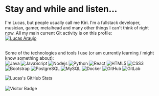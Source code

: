 <h1>Stay and while and listen...</h1>

I'm Lucas, but people usually call me Kiri.  I'm a fullstack developer, musician, gamer, metalhead and many other things I can't think of right now.
All my main current Git activity is on this profile:
</br>
[![Lucas Araujo](https://img.shields.io/badge/-Lucas_Araujo's_Profile-4153d9?style=flat-square&logo=github)](https://github.com/lucas-araujo-develcode)
</br>
</br>

Some of the technologies and tools I use (or am currently learning / might know something about):
</br>
![Java](https://img.shields.io/badge/-Java-d15284?style=flat-square&logo=java)
![JavaScript](https://img.shields.io/badge/-JavaScript-6850cc?style=flat-square&logo=javascript)
![Nodejs](https://img.shields.io/badge/-Nodejs-052e19?style=flat-square&logo=Node.js)
![Python](https://img.shields.io/badge/-Python-162c30?style=flat-square&logo=Python)
![React](https://img.shields.io/badge/-React-c77620?style=flat-square&logo=react)
![HTML5](https://img.shields.io/badge/-HTML5-E34F26?style=flat-square&logo=html5&logoColor=white)
![CSS3](https://img.shields.io/badge/-CSS3-1572B6?style=flat-square&logo=css3)
![Bootstrap](https://img.shields.io/badge/-Bootstrap-563D7C?style=flat-square&logo=bootstrap)
![PostgreSQL](https://img.shields.io/badge/-PostgreSQL-336791?style=flat-square&logo=postgresql)
![MySQL](https://img.shields.io/badge/-MySQL-898396?style=flat-square&logo=mysql)
![Docker](https://img.shields.io/badge/-Docker-white?style=flat-square&logo=docker)
![GitHub](https://img.shields.io/badge/-GitHub-181717?style=flat-square&logo=github)
![GitLab](https://img.shields.io/badge/-GitLab-FCA121?style=flat-square&logo=gitlab)

![Lucas's GitHub Stats](https://github-readme-stats.vercel.app/api?username=lucas-araujo-develcode&count_private=true&show_icons=true&theme=dark)
</br>
</br>
![Visitor Badge](https://visitor-badge.laobi.icu/badge?page_id=KiriLucas)
